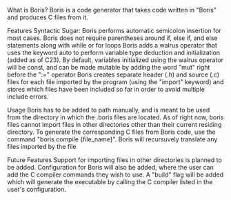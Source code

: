 What is Boris?
Boris is a code generator that takes code written in "Boris" and produces C files from it.

Features
Syntactic Sugar:
Boris performs automatic semicolon insertion for most cases.
Boris does not require parentheses around if, else if, and else statements along with while or for loops
Boris adds a walrus operator that uses the keyword auto to perform variable type deduction and initialization (added as of C23). By default, variables initialized using the walrus operator will be const, and can be made mutable by adding the word "mut" right before the ":=" operator
Boris creates separate header (.h) and source (.c) files for each file imported by the program (using the "import" keyword) and stores which files have been included so far in order to avoid multiple include errors.

Usage
Boris has to be added to path manually, and is meant to be used from the directory in which the .boris files are located.
As of right now, boris files cannot import files in other directories other than their current residing directory.
To generate the corresponding C files from Boris code, use the command "boris compile {file_name}". Boris will recursuvely translate any files imported by the file

Future Features
Support for importing files in other directories is planned to be added.
Configuration for Boris will also be added, where the user can add the C compiler commands they wish to use.
A "build" flag will be added which will generate the executable by calling the C compiler listed in the user's configuration.
